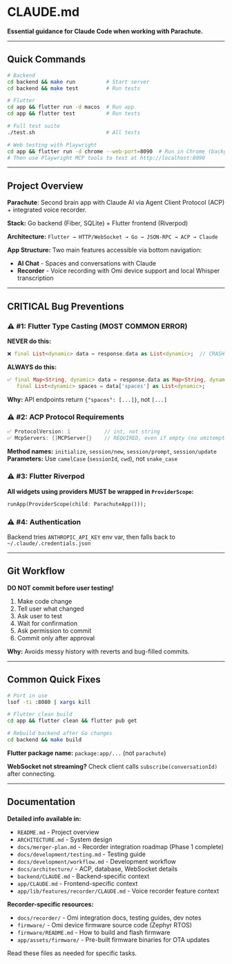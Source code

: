 # CLAUDE.md

**Essential guidance for Claude Code when working with Parachute.**

---

## Quick Commands

```bash
# Backend
cd backend && make run          # Start server
cd backend && make test         # Run tests

# Flutter
cd app && flutter run -d macos  # Run app
cd app && flutter test          # Run tests

# Full test suite
./test.sh                       # All tests

# Web testing with Playwright
cd app && flutter run -d chrome --web-port=8090  # Run in Chrome (background)
# Then use Playwright MCP tools to test at http://localhost:8090
```

---

## Project Overview

**Parachute**: Second brain app with Claude AI via Agent Client Protocol (ACP) + integrated voice recorder.

**Stack:** Go backend (Fiber, SQLite) + Flutter frontend (Riverpod)

**Architecture:** `Flutter → HTTP/WebSocket → Go → JSON-RPC → ACP → Claude`

**App Structure:** Two main features accessible via bottom navigation:
- **AI Chat** - Spaces and conversations with Claude
- **Recorder** - Voice recording with Omi device support and local Whisper transcription

---

## CRITICAL Bug Preventions

### ⚠️ #1: Flutter Type Casting (MOST COMMON ERROR)

**NEVER do this:**
```dart
❌ final List<dynamic> data = response.data as List<dynamic>;  // CRASHES!
```

**ALWAYS do this:**
```dart
✅ final Map<String, dynamic> data = response.data as Map<String, dynamic>;
   final List<dynamic> spaces = data['spaces'] as List<dynamic>;
```

**Why:** API endpoints return `{"spaces": [...]}`, not `[...]`

### ⚠️ #2: ACP Protocol Requirements

```go
✅ ProtocolVersion: 1           // int, not string
✅ McpServers: []MCPServer{}    // REQUIRED, even if empty (no omitempty)
```

**Method names:** `initialize`, `session/new`, `session/prompt`, `session/update`
**Parameters:** Use `camelCase` (`sessionId`, `cwd`), not `snake_case`

### ⚠️ #3: Flutter Riverpod

**All widgets using providers MUST be wrapped in `ProviderScope`:**
```dart
runApp(ProviderScope(child: ParachuteApp()));
```

### ⚠️ #4: Authentication

Backend tries `ANTHROPIC_API_KEY` env var, then falls back to `~/.claude/.credentials.json`

---

## Git Workflow

**DO NOT commit before user testing!**

1. Make code change
2. Tell user what changed
3. Ask user to test
4. Wait for confirmation
5. Ask permission to commit
6. Commit only after approval

**Why:** Avoids messy history with reverts and bug-filled commits.

---

## Common Quick Fixes

```bash
# Port in use
lsof -ti :8080 | xargs kill

# Flutter clean build
cd app && flutter clean && flutter pub get

# Rebuild backend after Go changes
cd backend && make build
```

**Flutter package name:** `package:app/...` (not `parachute`)

**WebSocket not streaming?** Check client calls `subscribe(conversationId)` after connecting.

---

## Documentation

**Detailed info available in:**
- `README.md` - Project overview
- `ARCHITECTURE.md` - System design
- `docs/merger-plan.md` - Recorder integration roadmap (Phase 1 complete)
- `docs/development/testing.md` - Testing guide
- `docs/development/workflow.md` - Development workflow
- `docs/architecture/` - ACP, database, WebSocket details
- `backend/CLAUDE.md` - Backend-specific context
- `app/CLAUDE.md` - Frontend-specific context
- `app/lib/features/recorder/CLAUDE.md` - Voice recorder feature context

**Recorder-specific resources:**
- `docs/recorder/` - Omi integration docs, testing guides, dev notes
- `firmware/` - Omi device firmware source code (Zephyr RTOS)
- `firmware/README.md` - How to build and flash firmware
- `app/assets/firmware/` - Pre-built firmware binaries for OTA updates

Read these files as needed for specific tasks.
